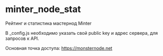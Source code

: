 # minter_node_stat
Рейтинг и статистика мастернод Minter

В _config.js необходимо указать свой public key и адрес сервера, для запросов к API.

Основная точка доступа:
https://monsternode.net

